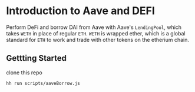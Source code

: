 # Introduction to Aave and DEFI

Perform DeFi and borrow DAI from Aave with Aave's `LendingPool`, which takes `WETH` in place of regular `ETH`. `WETH` is wrapped ether, which is a global standard for `ETH` to work and trade with other tokens on the etherium chain.

## Gettting Started

clone this repo

```hh run scripts/aaveBorrow.js```

